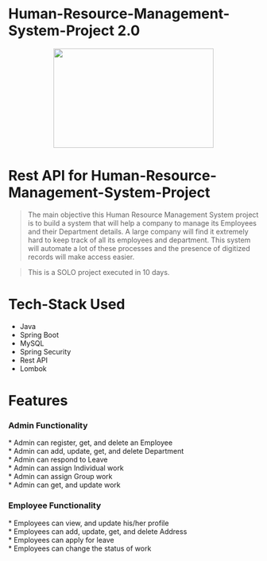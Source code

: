 # Human-Resource-Management-System-Project 2.0
<div id="header" align="center">
  <img src="https://tse3.mm.bing.net/th?id=OIP.Vz7UeLeBOXvvpsJZgiP8SgHaDY&pid=Api&P=0" width="80%" height = "200px"/>
</div>

# Rest API for Human-Resource-Management-System-Project 

>   The main objective this Human Resource Management System project is to build a system that will help a company to manage its Employees and their Department details. A large company will find it extremely hard to keep track of all its employees and department. This system will automate a lot of these processes and the presence of digitized records will make access easier.

> This is a SOLO project executed in 10 days.

# Tech-Stack Used
* Java <br>
* Spring Boot <br>
* MySQL <br>
* Spring Security <br>
* Rest API <br>
* Lombok <br>

# Features
<h3> Admin Functionality </h3>
* Admin can register, get, and delete an Employee <br>
* Admin can add, update, get, and delete Department <br>
* Admin can respond to Leave <br>
* Admin can assign Individual work <br>
* Admin can assign Group work <br>
* Admin can get, and update work <br>

<h3> Employee Functionality </h3>
* Employees can view, and update his/her profile <br>
* Employees can add, update, get, and delete Address <br>
* Employees can apply for leave <br>
* Employees can change the status of work <br>


